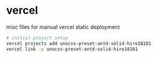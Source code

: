 # vercel

misc files for manual vercel static deployment

```sh
# initial project setup
vercel projects add unocss-preset-antd-solid-hiro18181
vercel link -p unocss-preset-antd-solid-hiro18181
```
